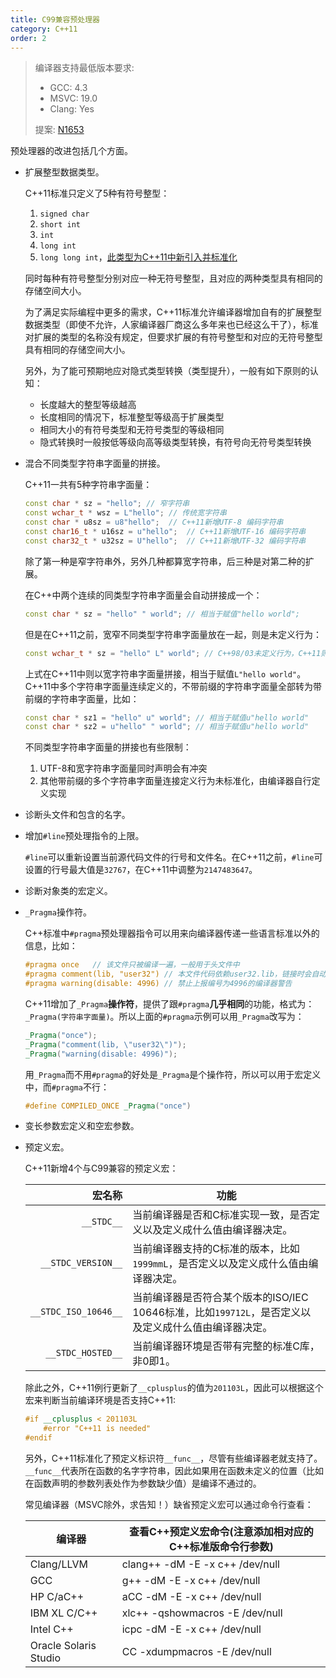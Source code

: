 ```yaml
---
title: C99兼容预处理器
category: C++11
order: 2
---
```


> 编译器支持最低版本要求:
> * GCC: 4.3
> * MSVC: 19.0
> * Clang: Yes
>
> 提案: [N1653](http://www.open-std.org/jtc1/sc22/wg21/docs/papers/2004/n1653.htm)

预处理器的改进包括几个方面。

* 扩展整型数据类型。

  C++11标准只定义了5种有符号整型：

  1. `signed char`
  2. `short int`
  3. `int`
  4. `long int`
  5. `long long int`，[此类型为C++11中新引入并标准化](../long-long/)

  同时每种有符号整型分别对应一种无符号整型，且对应的两种类型具有相同的存储空间大小。

  为了满足实际编程中更多的需求，C++11标准允许编译器增加自有的扩展整型数据类型（即使不允许，人家编译器厂商这么多年来也已经这么干了），标准对扩展的类型的名称没有规定，但要求扩展的有符号整型和对应的无符号整型具有相同的存储空间大小。

  另外，为了能可预期地应对隐式类型转换（类型提升），一般有如下原则的认知：

  * 长度越大的整型等级越高
  * 长度相同的情况下，标准整型等级高于扩展类型
  * 相同大小的有符号类型和无符号类型的等级相同
  * 隐式转换时一般按低等级向高等级类型转换，有符号向无符号类型转换


* 混合不同类型字符串字面量的拼接。

  C++11一共有5种字符串字面量：

  ```c++
  const char * sz = "hello"; // 窄字符串
  const wchar_t * wsz = L"hello"; // 传统宽字符串
  const char * u8sz = u8"hello";  // C++11新增UTF-8 编码字符串
  const char16_t * u16sz = u"hello";  // C++11新增UTF-16 编码字符串
  const char32_t * u32sz = U"hello";  // C++11新增UTF-32 编码字符串
  ```

  除了第一种是窄字符串外，另外几种都算宽字符串，后三种是对第二种的扩展。

  在C++中两个连续的同类型字符串字面量会自动拼接成一个：

  ```c++
  const char * sz = "hello" " world"; // 相当于赋值"hello world";
  ```

  但是在C++11之前，宽窄不同类型字符串字面量放在一起，则是未定义行为：

  ```c++
  const wchar_t * sz = "hello" L" world"; // C++98/03未定义行为，C++11则以宽字符串字面量拼接
  ```

  上式在C++11中则以宽字符串字面量拼接，相当于赋值`L"hello world"`。C++11中多个字符串字面量连续定义的，不带前缀的字符串字面量全部转为带前缀的字符串字面量，比如：

  ```c++
  const char * sz1 = "hello" u" world"; // 相当于赋值u"hello world"
  const char * sz2 = u"hello" " world"; // 相当于赋值u"hello world"
  ```

  不同类型字符串字面量的拼接也有些限制：

  1. UTF-8和宽字符串字面量同时声明会有冲突
  2. 其他带前缀的多个字符串字面量连接定义行为未标准化，由编译器自行定义实现


* 诊断头文件和包含的名字。

* 增加`#line`预处理指令的上限。

  `#line`可以重新设置当前源代码文件的行号和文件名。在C++11之前，`#line`可设置的行号最大值是`32767`，在C++11中调整为`2147483647`。

* 诊断对象类的宏定义。

* `_Pragma`操作符。

  C++标准中`#pragma`预处理器指令可以用来向编译器传递一些语言标准以外的信息，比如：

  ```c++
  #pragma once   // 该文件只被编译一遍，一般用于头文件中
  #pragma comment(lib, "user32") // 本文件代码依赖user32.lib，链接时会自动寻找并链接
  #pragma warning(disable: 4996) // 禁止上报编号为4996的编译器警告
  ```

  C++11增加了`_Pragma`**操作符**，提供了跟`#pragma`**几乎相同**的功能，格式为：`_Pragma(字符串字面量)`。所以上面的`#pragma`示例可以用`_Pragma`改写为：

  ```c++
  _Pragma("once");
  _Pragma("comment(lib, \"user32\")");
  _Pragma("warning(disable: 4996)");
  ```

  用`_Pragma`而不用`#pragma`的好处是`_Pragma`是个操作符，所以可以用于宏定义中，而`#pragma`不行：

  ```c++
  #define COMPILED_ONCE _Pragma("once")
  ```

* 变长参数宏定义和空宏参数。

* 预定义宏。

  C++11新增4个与C99兼容的预定义宏：

  |                  宏名称 | 功能                                       |
  | -------------------: | ---------------------------------------- |
  |           `__STDC__` | 当前编译器是否和C标准实现一致，是否定义以及定义成什么值由编译器决定。      |
  |   `__STDC_VERSION__` | 当前编译器支持的C标准的版本，比如`1999mmL`，是否定义以及定义成什么值由编译器决定。 |
  | `__STDC_ISO_10646__` | 当前编译器是否符合某个版本的ISO/IEC 10646标准，比如`199712L`，是否定义以及定义成什么值由编译器决定。 |
  |    `__STDC_HOSTED__` | 当前编译器环境是否带有完整的标准C库，非0即1。                 |

  除此之外，C++11例行更新了`__cplusplus`的值为`201103L`，因此可以根据这个宏来判断当前编译环境是否支持C++11:

  ```c++
  #if __cplusplus < 201103L
      #error "C++11 is needed"
  #endif
  ```

  另外，C++11标准化了预定义标识符`__func__`，尽管有些编译器老就支持了。`__func__`代表所在函数的名字字符串，因此如果用在函数未定义的位置（比如在函数声明的参数列表处作为参数缺少值）是编译不通过的。

  常见编译器（MSVC除外，求告知！）缺省预定义宏可以通过命令行查看：

  | 编译器                   | 查看C++预定义宏命令(注意添加相对应的C++标准版命令行参数)  |
  | --------------------- | --------------------------------- |
  | Clang/LLVM            | clang++ -dM -E -x c++ /dev/null   |
  | GCC                   | g++     -dM -E -x c++ /dev/null   |
  | HP C/aC++             | aCC     -dM -E -x c++ /dev/null   |
  | IBM XL C/C++          | xlc++   -qshowmacros -E /dev/null |
  | Intel C++             | icpc    -dM -E -x c++ /dev/null   |
  | Oracle Solaris Studio | CC      -xdumpmacros -E /dev/null |

  ​